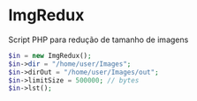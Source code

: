 # ImgRedux
Script PHP para redução de tamanho de imagens


```php
$in = new ImgRedux();
$in->dir = "/home/user/Images";
$in->dirOut = "/home/user/Images/out";
$in->limitSize = 500000; // bytes
$in->lst();

```
